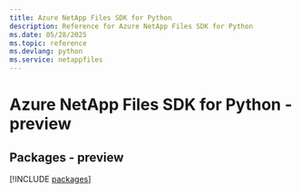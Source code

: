 ```yaml
---
title: Azure NetApp Files SDK for Python
description: Reference for Azure NetApp Files SDK for Python
ms.date: 05/28/2025
ms.topic: reference
ms.devlang: python
ms.service: netappfiles
---
```

# Azure NetApp Files SDK for Python - preview
## Packages - preview
[!INCLUDE [packages](netapp-files-index.md)]